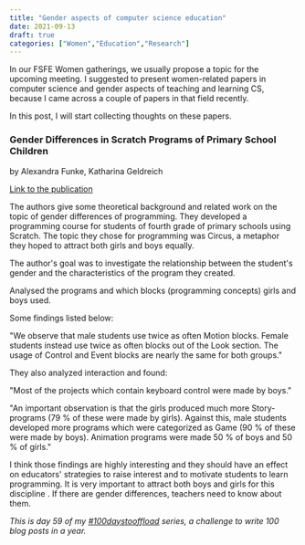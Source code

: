 ```yaml
---
title: "Gender aspects of computer science education"
date: 2021-09-13
draft: true
categories: ["Women","Education","Research"]
---
```

In our FSFE Women gatherings, we usually propose a topic for the upcoming meeting. I suggested to present women-related papers in computer science and gender aspects of teaching and learning CS, because I came across a couple of papers in that field recently.

In this post, I will start collecting thoughts on these papers.

### Gender Differences in Scratch Programs of Primary School Children
by Alexandra Funke, Katharina Geldreich

[Link to the publication](https://dl.acm.org/doi/abs/10.1145/3137065.3137067?casa_token=iQAvm2UQJvIAAAAA:uTLehs2IxmH8a00YB-6830pS2dUdsEL8iRCjuNU_QKKO9qTj9_PILKihRT9oeZH7VQlEnZernJy1)

The authors give some theoretical background and related work on the topic of gender differences of programming. They developed a programming course for students of fourth grade of primary schools using Scratch. The topic they chose for programming was Circus, a metaphor they hoped to attract both girls and boys equally.

The author's goal was to investigate the relationship between the student's gender and the characteristics of the program they created.

Analysed the programs and which blocks (programming concepts) girls and boys used.

Some findings listed below:

"We observe that male students use twice as often Motion blocks. Female
students instead use twice as often blocks out of the Look section. The usage of Control and Event blocks are nearly the same for both groups."

They also analyzed interaction and found:

"Most of the projects which contain keyboard control were made by boys."

"An important observation is that the girls produced much more Story-programs (79 % of these were made by girls). Against this, male students developed more programs which were categorized as Game (90 % of these were
made by boys). Animation programs were made 50 % of boys and
50 % of girls."

I think those findings are highly interesting and they should have an effect on educators' strategies to raise interest and to motivate students to learn programming. It is very important to attract both boys and girls for this discipline  . If there are gender differences, teachers need to know about them.

_This is day 59 of my [#100daystooffload](https://100daystooffload.com/) series, a challenge to write 100 blog posts in a year._



